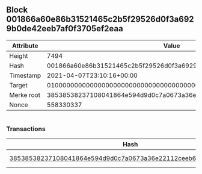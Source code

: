 ## Block 001866a60e86b31521465c2b5f29526d0f3a6929b0de42eeb7af0f3705ef2eaa

Attribute | Value
--- | ---
Height | 7494
Hash | 001866a60e86b31521465c2b5f29526d0f3a6929b0de42eeb7af0f3705ef2eaa
Timestamp | 2021-04-07T23:10:16+00:00
Target | 0100000000000000000000000000000000000000000000000000000000000000
Merke root | 38538538237108041864e594d9d0c7a0673a36e22112ceeb6173a693fa90d21d
Nonce | 558330337

```

```

### Transactions

Hash | Amount
--- | ---
[38538538237108041864e594d9d0c7a0673a36e22112ceeb6173a693fa90d21d](38538538237108041864e594d9d0c7a0673a36e22112ceeb6173a693fa90d21d.md) | 10.00000000 SKEPTI 
